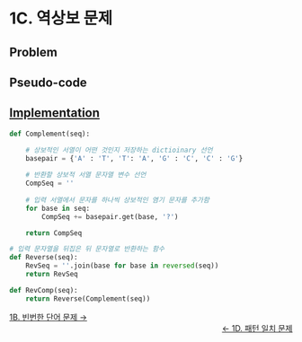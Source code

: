 # 1C. 역상보 문제

## Problem
## Pseudo-code
## [Implementation](/Bioinforamtics-Algorithm-practice/Chapter%201/codes/ReverseComplement.py)
```python
def Complement(seq):

    # 상보적인 서열이 어떤 것인지 저장하는 dictioinary 선언
    basepair = {'A' : 'T', 'T': 'A', 'G' : 'C', 'C' : 'G'}
    
    # 반환할 상보적 서열 문자열 변수 선언
    CompSeq = ''
    
    # 입력 서열에서 문자를 하나씩 상보적인 염기 문자를 추가함
    for base in seq:
        CompSeq += basepair.get(base, '?')

    return CompSeq

# 입력 문자열을 뒤집은 뒤 문자열로 반환하는 함수
def Reverse(seq):
    RevSeq = ''.join(base for base in reversed(seq))
    return RevSeq

def RevComp(seq):
    return Reverse(Complement(seq))
```


<div align="left">
    <a href="./1B. FrequentWords.md">1B. 빈번한 단어 문제 →</a>
</div>

<div align="right">
    <a href="./1D. PatternOccurrence.md">← 1D. 패턴 일치 문제</a>
</div>